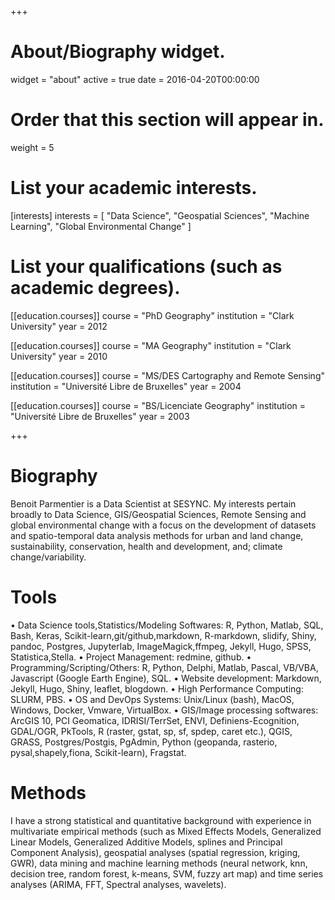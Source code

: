 +++
# About/Biography widget.
widget = "about"
active = true
date = 2016-04-20T00:00:00

# Order that this section will appear in.
weight = 5

# List your academic interests.
[interests]
  interests = [
    "Data Science",
    "Geospatial Sciences",
    "Machine Learning",
    "Global Environmental Change"
  ]

# List your qualifications (such as academic degrees).
[[education.courses]]
  course = "PhD Geography"
  institution = "Clark University"
  year = 2012

[[education.courses]]
  course = "MA Geography"
  institution = "Clark University"
  year = 2010

[[education.courses]]
  course = "MS/DES Cartography and Remote Sensing"
  institution = "Université Libre de Bruxelles"
  year = 2004
  
[[education.courses]]
  course = "BS/Licenciate Geography"
  institution = "Université Libre de Bruxelles"
  year = 2003
 
+++

# Biography

Benoit Parmentier is a Data Scientist at SESYNC.  My interests pertain broadly to Data Science, GIS/Geospatial Sciences, Remote Sensing and global environmental change with a focus on the development of datasets and spatio-temporal data analysis methods for urban and land change, sustainability, conservation, health and development, and; climate change/variability.

# Tools

• Data Science tools,Statistics/Modeling Softwares: R, Python, Matlab, SQL, Bash, Keras, Scikit-learn,git/github,markdown, R-markdown, slidify, Shiny, pandoc, Postgres, Jupyterlab, ImageMagick,ffmpeg, Jekyll, Hugo, SPSS, Statistica,Stella.
• Project Management: redmine, github.
• Programming/Scripting/Others: R, Python, Delphi, Matlab, Pascal, VB/VBA, Javascript (Google Earth Engine), SQL.
• Website development: Markdown, Jekyll, Hugo, Shiny, leaflet, blogdown.
• High Performance Computing: SLURM, PBS.
• OS and DevOps Systems: Unix/Linux (bash), MacOS, Windows, Docker, Vmware, VirtualBox.
• GIS/Image processing softwares: ArcGIS 10, PCI Geomatica, IDRISI/TerrSet, ENVI, Definiens-Ecognition, GDAL/OGR, PkTools, R (raster, gstat, sp, sf, spdep, caret etc.), QGIS, GRASS, Postgres/Postgis, PgAdmin, Python (geopanda, rasterio, pysal,shapely,fiona, Scikit-learn), Fragstat.

# Methods

I have a strong statistical and quantitative background with experience in multivariate empirical methods (such as Mixed Effects Models, Generalized Linear Models, Generalized Additive Models, splines and Principal Component Analysis), geospatial analyses (spatial regression, kriging, GWR), data mining and machine learning methods (neural network, knn, decision tree, random forest, k-means, SVM, fuzzy art map) and time series analyses (ARIMA, FFT, Spectral analyses, wavelets).

 
